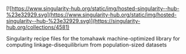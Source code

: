[![https://www.singularity-hub.org/static/img/hosted-singularity--hub-%23e32929.svg](https://www.singularity-hub.org/static/img/hosted-singularity--hub-%23e32929.svg)](https://singularity-hub.org/collections/4581)

Singularity recipe files for the tomahawk machine-optimized library for computing linkage-disequilibrium from population-sized datasets
